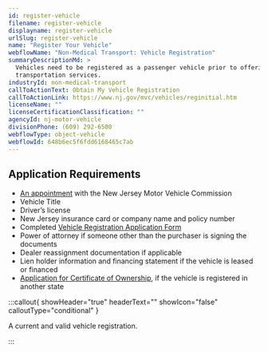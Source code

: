 ```yaml
---
id: register-vehicle
filename: register-vehicle
displayname: register-vehicle
urlSlug: register-vehicle
name: "Register Your Vehicle"
webflowName: "Non-Medical Transport: Vehicle Registration"
summaryDescriptionMd: >
  Vehicles need to be registered as a passenger vehicle prior to offering
  transportation services.
industryId: non-medical-transport
callToActionText: Obtain My Vehicle Registration
callToActionLink: https://www.nj.gov/mvc/vehicles/reginitial.htm
licenseName: ""
licenseCertificationClassification: ""
agencyId: nj-motor-vehicle
divisionPhone: (609) 292-6500
webflowType: object-vehicle
webflowId: 648b6ec5f6fdd6168465c7ab
---
```


## Application Requirements

- [An appointment](https://telegov.njportal.com/njmvc/AppointmentWizard) with the New Jersey Motor Vehicle Commission
- Vehicle Title
- Driver’s license
- New Jersey insurance card or company name and policy number
- Completed [Vehicle Registration Application Form](https://www.nj.gov/mvc/pdf/vehicles/BA-49.pdf)
- Power of attorney if someone other than the purchaser is signing the documents
- Dealer reassignment documentation if applicable
- Lien holder information and financing statement if the vehicle is leased or financed
- [Application for Certificate of Ownership](https://www.state.nj.us/mvc/pdf/vehicles/luxtaxapp.pdf), if the vehicle is registered in another state

:::callout{ showHeader="true" headerText="" showIcon="false" calloutType="conditional" }

A current and valid vehicle registration.

:::
